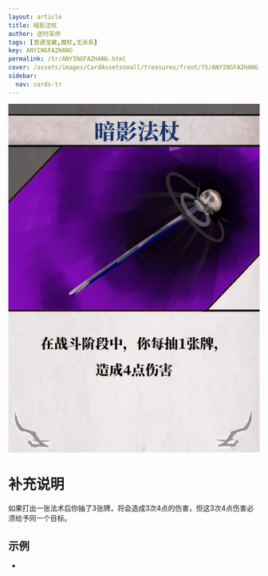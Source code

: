 ```yaml
---
layout: article
title: 暗影法杖
author: 逆时巫师
tags: [普通宝藏,魔杖,无派系]
key: ANYINGFAZHANG
permalink: /tr/ANYINGFAZHANG.html
cover: /assets/images/CardAssetssmall/treasures/front/75/ANYINGFAZHANG.webp
sidebar:
  nav: cards-tr
---
```

![](/assets/images/CardAssets/treasures/front/75/ANYINGFAZHANG.webp)

# 补充说明
如果打出一张法术后你抽了3张牌，将会造成3次4点的伤害，但这3次4点伤害必须给予同一个目标。


## 示例
* 